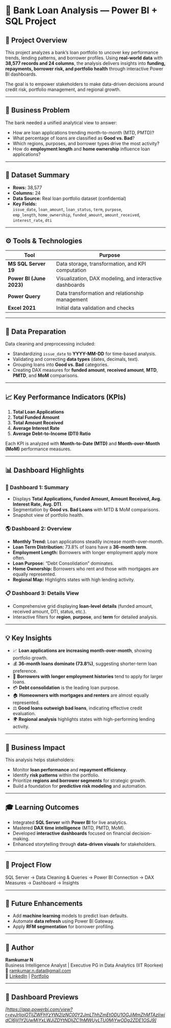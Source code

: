 # 🏦 Bank Loan Analysis — Power BI + SQL Project  

## 📘 Project Overview  
This project analyzes a bank’s loan portfolio to uncover key performance trends, lending patterns, and borrower profiles. Using **real-world data** with **38,577 records and 24 columns**, the analysis delivers insights into **funding, repayments, borrower risk, and portfolio health** through interactive Power BI dashboards.  

The goal is to empower stakeholders to make data-driven decisions around credit risk, portfolio management, and regional growth.

---

## 🧠 Business Problem  
The bank needed a unified analytical view to answer:  
- How are loan applications trending month-to-month (MTD, PMTD)?  
- What percentage of loans are classified as **Good vs. Bad**?  
- Which regions, purposes, and borrower types drive the most activity?  
- How do **employment length** and **home ownership** influence loan applications?  

---

## 🧩 Dataset Summary  
- **Rows:** 38,577  
- **Columns:** 24  
- **Data Source:** Real loan portfolio dataset (confidential)  
- **Key Fields:**  
  `issue_date`, `loan_amount`, `loan_status`, `term`, `purpose`,  
  `emp_length`, `home_ownership`, `funded_amount`, `amount_received`,  
  `interest_rate`, `dti`

---

## ⚙️ Tools & Technologies  
| Tool | Purpose |
|------|----------|
| **MS SQL Server 19** | Data storage, transformation, and KPI computation |
| **Power BI (June 2023)** | Visualization, DAX modeling, and interactive dashboards |
| **Power Query** | Data transformation and relationship management |
| **Excel 2021** | Initial data validation and checks |

---

## 🧹 Data Preparation  
Data cleaning and preprocessing included:  
- Standardizing `issue_date` to **YYYY-MM-DD** for time-based analysis.  
- Validating and correcting **data types** (dates, decimals, text).  
- Grouping loans into **Good vs. Bad** categories.  
- Creating DAX measures for **funded amount**, **received amount**, **MTD**, **PMTD**, and **MoM** comparisons.  

---

## 📈 Key Performance Indicators (KPIs)  
1. **Total Loan Applications**  
2. **Total Funded Amount**  
3. **Total Amount Received**  
4. **Average Interest Rate**  
5. **Average Debt-to-Income (DTI) Ratio**  

Each KPI is analyzed with **Month-to-Date (MTD)** and **Month-over-Month (MoM)** performance measures.

---

## 📊 Dashboard Highlights  

### 🧾 Dashboard 1: Summary  
- Displays **Total Applications, Funded Amount, Amount Received, Avg. Interest Rate, Avg. DTI**.  
- Segmentation by **Good vs. Bad Loans** with MTD & MoM comparisons.  
- Snapshot view of portfolio health.

### 🌎 Dashboard 2: Overview  
- **Monthly Trend:** Loan applications steadily increase month-over-month.  
- **Loan Term Distribution:** 73.8% of loans have a **36-month term**.  
- **Employment Length:** Borrowers with longer employment apply more often.  
- **Loan Purpose:** “Debt Consolidation” dominates.  
- **Home Ownership:** Borrowers who rent and those with mortgages are equally represented.  
- **Regional Map:** Highlights states with high lending activity.  

### 📋 Dashboard 3: Details View  
- Comprehensive grid displaying **loan-level details** (funded amount, received amount, DTI, status, etc.).  
- Interactive filters for **region**, **purpose**, and **term** for detailed analysis.  

---

## 💡 Key Insights  
- 📈 **Loan applications are increasing month-over-month**, showing portfolio growth.  
- 💰 **36-month loans dominate (73.8%)**, suggesting shorter-term loan preference.  
- 👔 **Borrowers with longer employment histories** tend to apply for larger loans.  
- 💳 **Debt consolidation** is the leading loan purpose.  
- 🏠 **Homeowners with mortgages and renters** are almost equally represented.  
- ⚖️ **Good loans outweigh bad loans**, indicating effective credit evaluation.  
- 🌍 **Regional analysis** highlights states with high-performing lending activity.

---

## 🧮 Business Impact  
This analysis helps stakeholders:  
- Monitor **loan performance** and **repayment efficiency**.  
- Identify **risk patterns** within the portfolio.  
- Prioritize **regions and borrower segments** for strategic growth.  
- Build a foundation for **predictive risk modeling** and automation.  

---

## 🎓 Learning Outcomes  
- Integrated **SQL Server** with **Power BI** for live analytics.  
- Mastered **DAX time intelligence** (MTD, PMTD, MoM).  
- Developed **interactive dashboards** focused on financial decision-making.  
- Enhanced storytelling through **data-driven visuals** for stakeholders.

---

## 📁 Project Flow  
SQL Server → Data Cleaning & Queries → Power BI Connection → DAX Measures → Dashboard → Insights


---

## 🧭 Future Enhancements  
- Add **machine learning** models to predict loan defaults.  
- Automate **data refresh** using Power BI Gateway.  
- Apply **RFM segmentation** for borrower profiling.  

---

## 👤 Author  
**Ramkumar N**  
Business Intelligence Analyst | Executive PG in Data Analytics (IIT Roorkee)  
📧 [ramkumar.n.data@gmail.com](mailto:ramkumar.nagaraju92@gmail.com)  
🔗 [LinkedIn](linkedin.com/in/ramkumar-n-a8a817388) | [Portfolio](https://marked-unicorn-aef.notion.site/Ramkumar-Data-Analyst-Portfolio-27179b3fd86d80c6a194e9debe65e193)

---

## 📸 Dashboard Previews  
*[https://app.powerbi.com/view?r=eyJrIjoiOTljZWFhYzYtN2IzNC00Y2JmLThhZmEtODU1OGJiMmZhMTAzIiwidCI6IjI1Y2UwMjYxLWJiZDYtNDljZC1hMWUyLTU0MjYwODg2ZDE1OSJ9]*  
